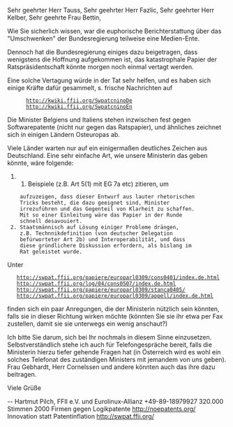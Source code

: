 Sehr geehrter Herr Tauss, Sehr geehrter Herr Fazlic, Sehr geehrter Herr
Kelber, Sehr geehrte Frau Bettin,

Wie Sie sicherlich wissen, war die euphorische Berichterstattung über
das \"Umschwenken\" der Bundesregierung teilweise eine Medien-Ente.

Dennoch hat die Bundesregierung einiges dazu beigetragen, dass
wenigstens die Hoffnung aufgekommen ist, das katastrophale Papier der
Ratspräsidentschaft könnte morgen noch einmal vertagt werden.

Eine solche Vertagung würde in der Tat sehr helfen, und es haben sich
einige Kräfte dafür gesammelt, s. frische Nachrichten auf

`      `[`http://kwiki.ffii.org/SwpatcninoDe`](http://kwiki.ffii.org/SwpatcninoDe)\
`      `[`http://kwiki.ffii.org/SwpatcninoEn`](http://kwiki.ffii.org/SwpatcninoEn)

Die Minister Belgiens und Italiens stehen inzwischen fest gegen
Softwarepatente (nicht nur gegen das Ratspapier), und ähnliches zeichnet
sich in einigen Ländern Osteuropas ab.

Viele Länder warten nur auf ein einigermaßen deutliches Zeichen aus
Deutschland. Eine sehr einfache Art, wie unsere Ministerin das geben
könnte, wäre folgende:

1.  1.  Beispiele (z.B. Art 5(1) mit EG 7a etc) zitieren, um

`    aufzuzeigen, dass dieser Entwurf aus lauter rhetorischen`\
`    Tricks besteht, die dazu geeignet sind, Minister`\
`    irrezuführen und das Gegenteil von Klarheit zu schaffen.`\
`    Mit so einer Einleitung wäre das Papier in der Runde`\
`    schnell desavouiert.`\
` 2. Staatsmännisch auf Lösung einiger Probleme drängen,`\
`    z.B. Technnikdefinition (von deutscher Delegation`\
`    befürworteter Art 2b) und Interoperabilität, und dass`\
`    diese gründlichere Diskussion erfordern, als bislang im`\
`    Rat geleistet wurde.`

Unter

`   `[`http://swpat.ffii.org/papiere/europarl0309/cons0401/index.de.html`](http://swpat.ffii.org/papiere/europarl0309/cons0401/index.de.html)\
`   `[`http://swpat.ffii.org/log/04/cons0507/index.de.html`](http://swpat.ffii.org/log/04/cons0507/index.de.html)\
`   `[`http://swpat.ffii.org/papiere/europarl0309/stanca0405/`](http://swpat.ffii.org/papiere/europarl0309/stanca0405/)\
`   `[`http://swpat.ffii.org/papiere/europarl0309/appell/index.de.html`](http://swpat.ffii.org/papiere/europarl0309/appell/index.de.html)

finden sich ein paar Anregungen, die der Ministerin nützlich sein
könnten, falls sie in dieser Richtung wirken möchte (könnten Sie sie ihr
etwa per Fax zustellen, damit sie sie unterwegs ein wenig anschaut?)

Ich bitte Sie darum, sich bei Ihr nochmals in diesem Sinne einzusetzen.
Selbstverständlich stehe ich auch für Telefongespräche bereit, falls die
Ministerin hierzu tiefer gehende Fragen hat (in Österreich wird es wohl
ein solches Telefonat des zuständigen Ministers mit jemandem von uns
geben). Frau Gebhardt, Herr Cornelssen und andere könnten auch das ihre
dazu beitragen.

Viele Grüße

\-- Hartmut Pilch, FFII e.V. und Eurolinux-Allianz +49-89-18979927
320.000 Stimmen 2000 Firmen gegen Logikpatente <http://noepatents.org/>
Innovation statt Patentinflation <http://swpat.ffii.org/>
